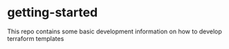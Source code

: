 # getting-started
This repo contains some basic development information on how to develop terraform templates
